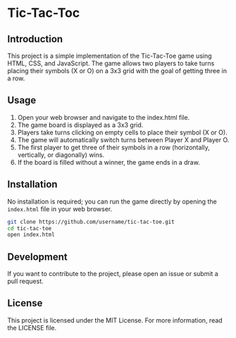 # Tic-Tac-Toc

## Introduction

This project is a simple implementation of the Tic-Tac-Toe game using HTML, CSS, and JavaScript. The game allows two players to take turns placing their symbols (X or O) on a 3x3 grid with the goal of getting three in a row.

## Usage

1. Open your web browser and navigate to the index.html file.
2. The game board is displayed as a 3x3 grid.
3. Players take turns clicking on empty cells to place their symbol (X or O).
4. The game will automatically switch turns between Player X and Player O.
5. The first player to get three of their symbols in a row (horizontally, vertically, or diagonally) wins.
6. If the board is filled without a winner, the game ends in a draw.

## Installation

No installation is required; you can run the game directly by opening the `index.html` file in your web browser.

```bash
git clone https://github.com/username/tic-tac-toe.git
cd tic-tac-toe
open index.html
```

## Development

If you want to contribute to the project, please open an issue or submit a pull request.

## License

This project is licensed under the MIT License. For more information, read the LICENSE file.
